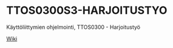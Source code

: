 # TTOS0300S3-HARJOITUSTYO
Käyttöliittymien ohjelmointi, TTOS0300 - Harjoitustyö

[Wiki](https://github.com/YauSollerS/TTOS0300S3-HARJOITUSTYO/wiki)
